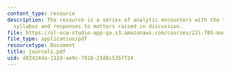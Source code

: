 ```yaml
---
content_type: resource
description: The resource is a series of analytic encounters with the texts on the
  syllabus and responses to matters raised in discussion.
file: https://ol-ocw-studio-app-qa.s3.amazonaws.com/courses/21l-705-masterworks-in-american-short-fiction-fall-2005/d82424da112dae9c791821d8c5357f24_journals.pdf
file_type: application/pdf
resourcetype: Document
title: journals.pdf
uid: d82424da-112d-ae9c-7918-21d8c5357f24
---
```

